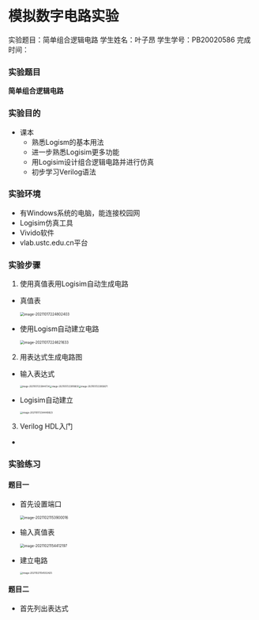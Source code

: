 #  模拟数字电路实验
实验题目：简单组合逻辑电路 
学生姓名：叶子昂
学生学号：PB20020586
完成时间：

### 实验题目
**简单组合逻辑电路**

### 实验目的
* 课本
  	- 熟悉Logism的基本用法
  	- 进一步熟悉Logisim更多功能
  	- 用Logisim设计组合逻辑电路并进行仿真
  	- 初步学习Verilog语法

### 实验环境
* 有Windows系统的电脑，能连接校园网
* Logisim仿真工具
* Vivido软件
* vlab.ustc.edu.cn平台
### 实验步骤
1. 使用真值表用Logisim自动生成电路
* 真值表

  <img src="C:\Users\wh030917\AppData\Roaming\Typora\typora-user-images\image-20211017224802403.png" alt="image-20211017224802403" style="zoom:50%;" /> 
* 使用Logism自动建立电路

  <img src="C:\Users\wh030917\AppData\Roaming\Typora\typora-user-images\image-20211017224621633.png" alt="image-20211017224621633" style="zoom: 50%;" />
2. 用表达式生成电路图
* 输入表达式

  <img src="C:\Users\wh030917\AppData\Roaming\Typora\typora-user-images\image-20211017233844734.png" alt="image-20211017233844734" style="zoom:30%;" /><img src="C:\Users\wh030917\AppData\Roaming\Typora\typora-user-images\image-20211017233918830.png" alt="image-20211017233918830" style="zoom:30%;" /><img src="C:\Users\wh030917\AppData\Roaming\Typora\typora-user-images\image-20211017233950671.png" alt="image-20211017233950671" style="zoom:30%;" />
  
* Logisim自动建立

  <img src="C:\Users\wh030917\AppData\Roaming\Typora\typora-user-images\image-20211017234449823.png" alt="image-20211017234449823" style="zoom:33%;" />
3. Verilog HDL入门
* 
### 实验练习
#### 题目一
* 首先设置端口

  <img src="C:\Users\wh030917\AppData\Roaming\Typora\typora-user-images\image-20211021153900016.png" alt="image-20211021153900016" style="zoom:50%;" />
  
* 输入真值表

  <img src="C:\Users\wh030917\AppData\Roaming\Typora\typora-user-images\image-20211021154412197.png" alt="image-20211021154412197" style="zoom:50%;" />
  
* 建立电路

  <img src="C:\Users\wh030917\AppData\Roaming\Typora\typora-user-images\image-20211021154502425.png" alt="image-20211021154502425" style="zoom:33%;" />

#### 题目二
* 首先列出表达式
